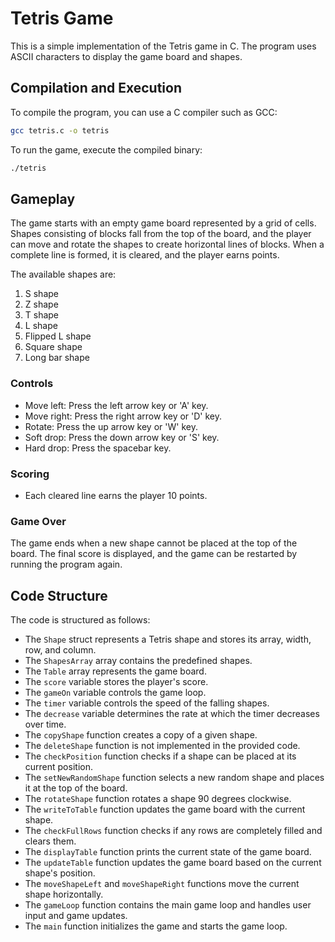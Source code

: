 # Tetris Game

This is a simple implementation of the Tetris game in C. The program uses ASCII characters to display the game board and shapes.

## Compilation and Execution

To compile the program, you can use a C compiler such as GCC:

```bash
gcc tetris.c -o tetris
```

To run the game, execute the compiled binary:

```bash
./tetris
```

## Gameplay

The game starts with an empty game board represented by a grid of cells. Shapes consisting of blocks fall from the top of the board, and the player can move and rotate the shapes to create horizontal lines of blocks. When a complete line is formed, it is cleared, and the player earns points.

The available shapes are:

1. S shape
2. Z shape
3. T shape
4. L shape
5. Flipped L shape
6. Square shape
7. Long bar shape

### Controls

- Move left: Press the left arrow key or 'A' key.
- Move right: Press the right arrow key or 'D' key.
- Rotate: Press the up arrow key or 'W' key.
- Soft drop: Press the down arrow key or 'S' key.
- Hard drop: Press the spacebar key.

### Scoring

- Each cleared line earns the player 10 points.

### Game Over

The game ends when a new shape cannot be placed at the top of the board. The final score is displayed, and the game can be restarted by running the program again.

## Code Structure

The code is structured as follows:

- The `Shape` struct represents a Tetris shape and stores its array, width, row, and column.
- The `ShapesArray` array contains the predefined shapes.
- The `Table` array represents the game board.
- The `score` variable stores the player's score.
- The `gameOn` variable controls the game loop.
- The `timer` variable controls the speed of the falling shapes.
- The `decrease` variable determines the rate at which the timer decreases over time.
- The `copyShape` function creates a copy of a given shape.
- The `deleteShape` function is not implemented in the provided code.
- The `checkPosition` function checks if a shape can be placed at its current position.
- The `setNewRandomShape` function selects a new random shape and places it at the top of the board.
- The `rotateShape` function rotates a shape 90 degrees clockwise.
- The `writeToTable` function updates the game board with the current shape.
- The `checkFullRows` function checks if any rows are completely filled and clears them.
- The `displayTable` function prints the current state of the game board.
- The `updateTable` function updates the game board based on the current shape's position.
- The `moveShapeLeft` and `moveShapeRight` functions move the current shape horizontally.
- The `gameLoop` function contains the main game loop and handles user input and game updates.
- The `main` function initializes the game and starts the game loop.
